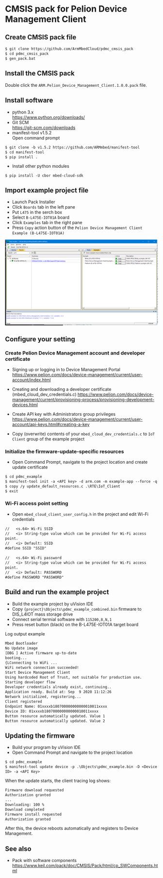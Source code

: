 # CMSIS pack for Pelion Device Management Client

## Create CMSIS pack file

```
$ git clone https://github.com/ArmMbedCloud/pdmc_cmsis_pack
$ cd pdmc_cmsis_pack
$ gen_pack.bat
```

## Install the CMSIS pack
Double click the `ARM.Pelion_Device_Management_Client.1.0.0.pack` file.

## Install software
* python 3.x  
https://www.python.org/downloads/
* Git SCM  
https://git-scm.com/downloads
* manifest-tool v1.5.2  
Open command prompt  
```
$ git clone -b v1.5.2 https://github.com/ARMmbed/manifest-tool
$ cd manifest-tool
$ pip install .
```
* Install other python modules
```
$ pip install -U cbor mbed-cloud-sdk
```

## Import example project file
* Launch Pack Installer
* Click `Boards` tab in the left pane
* Put `L475` in the serch box
* Select `B-L475E-IOT01A` board
* Click `Examples` tab in the right pane
* Press `Copy` action button of the `Pelion Device Management Client Example (B-L475E-IOT01A)`
  
![](./pict/pdmc_example.png)

## Configure your setting

### Create Pelion Device Management account and developer certificate
* Signing up or logging in to Device Management Portal
https://www.pelion.com/docs/device-management/current/user-account/index.html

* Creating and downloading a developer certificate (mbed_cloud_dev_credentials.c)
https://www.pelion.com/docs/device-management/current/provisioning-process/provisioning-development-devices.html

* Create API key with Administrators group privileges
https://www.pelion.com/docs/device-management/current/user-account/api-keys.html#creating-a-key
* Copy (overwrite) contents of your `mbed_cloud_dev_credentials.c` to `IoT Client` group of the example project
### Initialize the firmware-update-specific resources
* Open Command Prompt, navigate to the project location and create update certificate
```
$ cd pdmc_example
$ manifest-tool init -a <API key> -d arm.com -m example-app --force -q
$ copy /y update_default_resources.c .\RTE\IoT_Client
$ exit
```

### Wi-Fi access point setting
* Open `mbed_cloud_client_user_config.h` in the project and edit Wi-Fi credentials
```
//   <s.64> Wi-Fi SSID
//   <i> String-type value which can be provided for Wi-Fi access point.
//   <i> Default: SSID
#define SSID "SSID"

//   <s.64> Wi-Fi password
//   <i> String-type value which can be provided for Wi-Fi access point.
//   <i> Default: PASSWORD
#define PASSWORD "PASSWORD"
```

## Build and run the example project
* Build the example project by uVision IDE
* Copy `{project}\Objects\pdmc_example_combined.bin` firmware to DIS_L4IOT mass storage drive
* Connect serial termial software with `115200,8,N,1`
* Press reset button (black) on the B-L475E-IOT01A target board

Log output example

```
Mbed Bootloader
No Update image
[DBG ] Active firmware up-to-date
booting...
{LConnecting to WiFi ...
WiFi network connection succeeded!
Start Device Management Client
Using hardcoded Root of Trust, not suitable for production use.
Starting developer flow
Developer credentials already exist, continuing..
Application ready. Build at: Sep  9 2020 11:12:26
Network initialized, registering...
Client registered
Endpoint Name: 01xxxxb180700000000000010011xxxx
Device ID: 01xxxxb180700000000000010011xxxx
Button resource automatically updated. Value 1
Button resource automatically updated. Value 2

```

## Updating the firmware
* Build your program by uVision IDE
* Open Command Prompt and navigate to the project location
```
$ cd pdmc_example
$ manifest-tool update device -p .\Objects\pdmc_example.bin -D <Device ID> -a <API Key>
```
When the update starts, the client tracing log shows:
```
Firmware download requested
Authorization granted
...
Downloading: 100 %
Download completed
Firmware install requested
Authorization granted
```

After this, the device reboots automatically and registers to Device Management.

## See also

* Pack with software components
https://www.keil.com/pack/doc/CMSIS/Pack/html/cp_SWComponents.html